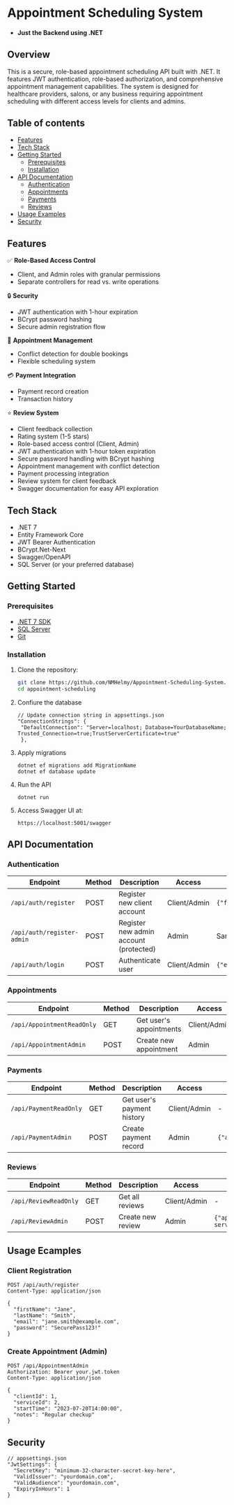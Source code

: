 # Appointment Scheduling System
- #### Just the Backend using .NET
## Overview
This is a secure, role-based appointment scheduling API built with .NET. It features JWT authentication, role-based authorization, and comprehensive appointment management capabilities. 
The system is designed for healthcare providers, salons, or any business requiring appointment scheduling with different access levels for clients and admins.
## Table of contents
- [Features](#features)
- [Tech Stack](#tech-stack)
- [Getting Started](#getting-started)
  - [Prerequisites](#prerequisites)
  - [Installation](#installation)
- [API Documentation](#api-documentation)
  - [Authentication](#authentication)
  - [Appointments](#appointments)
  - [Payments](#payments)
  - [Reviews](#reviews)
- [Usage Examples](#usage-examples)
- [Security](#security)

## Features
✅ **Role-Based Access Control**  
- Client, and Admin roles with granular permissions  
- Separate controllers for read vs. write operations  

🔒 **Security**  
- JWT authentication with 1-hour expiration  
- BCrypt password hashing  
- Secure admin registration flow  

📅 **Appointment Management**  
- Conflict detection for double bookings  
- Flexible scheduling system  

💳 **Payment Integration**  
- Payment record creation  
- Transaction history  

⭐ **Review System**  
- Client feedback collection  
- Rating system (1-5 stars)  
- Role-based access control (Client, Admin)
- JWT authentication with 1-hour token expiration
- Secure password handling with BCrypt hashing
- Appointment management with conflict detection
- Payment processing integration
- Review system for client feedback
- Swagger documentation for easy API exploration

## Tech Stack
- .NET 7
- Entity Framework Core
- JWT Bearer Authentication
- BCrypt.Net-Next
- Swagger/OpenAPI
- SQL Server (or your preferred database)

## Getting Started
### Prerequisites
- [.NET 7 SDK](https://dotnet.microsoft.com/download)
- [SQL Server](https://www.microsoft.com/en-us/sql-server/) 
- [Git](https://git-scm.com/)

### Installation
1. Clone the repository:
   ```bash
   git clone https://github.com/NMHelmy/Appointment-Scheduling-System.git
   cd appointment-scheduling
   ```
2. Confiure the database
   ```
   // Update connection string in appsettings.json
   "ConnectionStrings": {
    "DefaultConnection": "Server=localhost; Database=YourDatabaseName; Trusted_Connection=true;TrustServerCertificate=true"
    },
    ```
3. Apply migrations
   ```
   dotnet ef migrations add MigrationName
   dotnet ef database update
   ```
4. Run the API
   ```
   dotnet run
   ```
5. Access Swagger UI at:
   ```
   https://localhost:5001/swagger
   ```

## API Documentation

### Authentication

| Endpoint                | Method | Description                          | Access  | Request Body Example                          | Success Response Example                     |
|-------------------------|--------|--------------------------------------|---------|-----------------------------------------------|----------------------------------------------|
| `/api/auth/register`    | POST   | Register new client account          | Client/Admin   | `{"firstName":"John","lastName":"Doe","email":"john@example.com","password":"Pass@1234"}` | `{"userId":1,"email":"john@example.com","role":"Client","token":"eyJhb..."}` |
| `/api/auth/register-admin` | POST | Register new admin account (protected) | Admin   | Same as register                              | Same as register with `"role":"Admin"`       |
| `/api/auth/login`       | POST   | Authenticate user                    | Client/Admin   | `{"email":"john@example.com","password":"Pass@1234"}` | Same as register response                   |

### Appointments

| Endpoint                     | Method | Description                          | Access      | Request Body Example                          | Success Response                          |
|------------------------------|--------|--------------------------------------|-------------|-----------------------------------------------|-------------------------------------------|
| `/api/AppointmentReadOnly`   | GET    | Get user's appointments              | Client/Admin    | -                                             | `[{"id":1,"startTime":"2023-07-20T09:00:00","service":"Haircut"}]` |
| `/api/AppointmentAdmin`      | POST   | Create new appointment               | Admin | `{"clientId":1,"serviceId":3,"startTime":"2023-07-20T09:00:00","notes":"Regular checkup"}` | `201 Created` with location header       |

### Payments

| Endpoint               | Method | Description                          | Access      | Request Body Example                          | Success Response                          |
|------------------------|--------|--------------------------------------|-------------|-----------------------------------------------|-------------------------------------------|
| `/api/PaymentReadOnly` | GET    | Get user's payment history           | Client/Admin       | -                                             | `[{"id":1,"amount":50.00,"status":"Paid","date":"2023-07-15"}]` |
| `/api/PaymentAdmin`    | POST   | Create payment record                | Admin | `{"appointmentId":1,"amount":50.00,"method":"CreditCard","transactionId":"txn_12345"}` | `201 Created` with payment details       |

### Reviews

| Endpoint             | Method | Description                          | Access  | Request Body Example                          | Success Response                          |
|----------------------|--------|--------------------------------------|---------|-----------------------------------------------|-------------------------------------------|
| `/api/ReviewReadOnly`| GET    | Get all reviews                      | Client/Admin   | -                                             | `[{"id":1,"rating":5,"comment":"Great service!","user":"John D."}]` |
| `/api/ReviewAdmin`   | POST   | Create new review                    | Admin  | `{"appointmentId":1,"rating":5,"comment":"Excellent service!"}` | `201 Created` with review details        |

## Usage Ecamples
### Client Registration
```
POST /api/auth/register
Content-Type: application/json

{
  "firstName": "Jane",
  "lastName": "Smith",
  "email": "jane.smith@example.com",
  "password": "SecurePass123!"
}
```
### Create Appointment (Admin)
```
POST /api/AppointmentAdmin
Authorization: Bearer your.jwt.token
Content-Type: application/json

{
  "clientId": 1,
  "serviceId": 2,
  "startTime": "2023-07-20T14:00:00",
  "notes": "Regular checkup"
}
```
## Security
```
// appsettings.json
"JwtSettings": {
  "SecretKey": "minimum-32-character-secret-key-here",
  "ValidIssuer": "yourdomain.com",
  "ValidAudience": "yourdomain.com",
  "ExpiryInHours": 1
}
```
